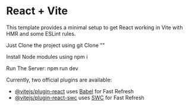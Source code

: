 # React + Vite

This template provides a minimal setup to get React working in Vite with HMR and some ESLint rules.

Just Clone the project using   git Clone "<Link>"

Install Node modules using  npm i 

Run The Server: npm run dev 

Currently, two official plugins are available:

- [@vitejs/plugin-react](https://github.com/vitejs/vite-plugin-react/blob/main/packages/plugin-react/README.md) uses [Babel](https://babeljs.io/) for Fast Refresh
- [@vitejs/plugin-react-swc](https://github.com/vitejs/vite-plugin-react-swc) uses [SWC](https://swc.rs/) for Fast Refresh
